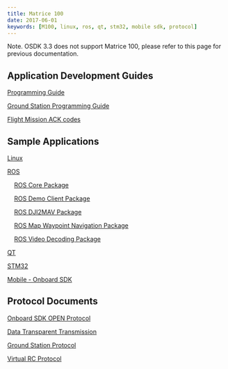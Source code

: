 ```yaml
---
title: Matrice 100 
date: 2017-06-01
keywords: [M100, linux, ros, qt, stm32, mobile sdk, protocol]
---
```


Note. OSDK 3.3 does not support Matrice 100, please refer to this page for previous documentation.

## Application Development Guides

[Programming Guide](application-development-guides/programming-guide.html)

[Ground Station Programming Guide](application-development-guides/ground-station-programming-guide.html)

[Flight Mission ACK codes](application-development-guides/flight-mission-ack-codes.html)

## Sample Applications

[Linux](github-platform-docs/Linux/README.html)

[ROS](github-platform-docs/ROS/README.html)

&nbsp;&nbsp;&nbsp;&nbsp;[ROS Core Package](github-platform-docs/ROS_Example/ros_corePackage.html)

&nbsp;&nbsp;&nbsp;&nbsp;[ROS Demo Client Package](github-platform-docs/ROS_Example/ros_demo_client_package.html)

&nbsp;&nbsp;&nbsp;&nbsp;[ROS DJI2MAV Package](github-platform-docs/ROS_Example/ros_dji2mav_0.2.1_package.html)

&nbsp;&nbsp;&nbsp;&nbsp;[ROS Map Waypoint Navigation Package](github-platform-docs/ROS_Example/ros_map_waypoint_navigation_package.html)

&nbsp;&nbsp;&nbsp;&nbsp;[ROS Video Decoding Package](github-platform-docs/ROS_Example/ros_video_decoding_package.html)

[QT](github-platform-docs/PureQT/README.html)

[STM32](github-platform-docs/STM32/README.html)

[Mobile - Onboard SDK](github-platform-docs/MobileOnboardSDK/Mobile-OSDK.html)

## Protocol Documents

[Onboard SDK OPEN Protocol](../protocol-doc/open-protocol.html)

[Data Transparent Transmission](application-development-guides/data-transparent-transmission.html)

[Ground Station Protocol](../protocol-doc/ground-station-protocol.html)

[Virtual RC Protocol](virtual-rc-protocol.html)